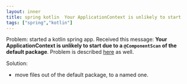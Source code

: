 ```yaml
---
layout: inner
title: spring kotlin  Your ApplicationContext is unlikely to start
tags: ["spring","kotlin"]
---
```

Problem: started a kotlin spring app. Received this message: <b>Your ApplicationContext is unlikely to start due to a `@ComponentScan` of the default package</b>. Problem is described [here](https://stackoverflow.com/q/41729712/31610) as well.

Solution:

* move files out of the default package, to a named one.